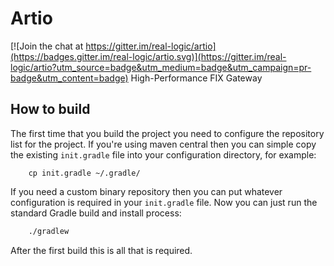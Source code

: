 # Artio

[![Join the chat at https://gitter.im/real-logic/artio](https://badges.gitter.im/real-logic/artio.svg)](https://gitter.im/real-logic/artio?utm_source=badge&utm_medium=badge&utm_campaign=pr-badge&utm_content=badge)
High-Performance FIX Gateway

## How to build

The first time that you build the project you need to configure the repository
list for the project. If you're using maven central then you can simple copy the
existing `init.gradle` file into your configuration directory, for example:

```
    cp init.gradle ~/.gradle/
```

If you need a custom binary repository then you can put whatever configuration is
required in your `init.gradle` file. Now you can just run the standard Gradle build
and install process:

```sh
    ./gradlew
```

After the first build this is all that is required.
